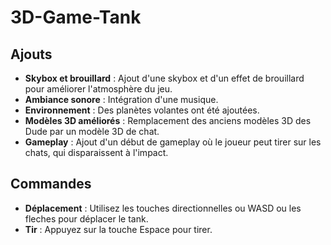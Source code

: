 # 3D-Game-Tank

## Ajouts
- **Skybox et brouillard** : Ajout d'une skybox et d'un effet de brouillard pour améliorer l'atmosphère du jeu.
- **Ambiance sonore** : Intégration d'une musique.
- **Environnement** : Des planètes volantes ont été ajoutées.
- **Modèles 3D améliorés** : Remplacement des anciens modèles 3D des Dude par un modèle 3D de chat.
- **Gameplay** : Ajout d'un début de gameplay où le joueur peut tirer sur les chats, qui disparaissent à l'impact.
  
## Commandes
- **Déplacement** : Utilisez les touches directionnelles ou WASD ou les fleches pour déplacer le tank.
- **Tir** : Appuyez sur la touche Espace pour tirer.
